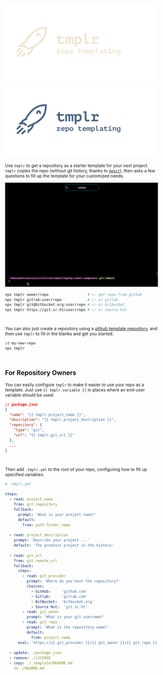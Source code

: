![Logo](./logo-dark.svg#gh-dark-mode-only)
![Logo](./logo-light.svg#gh-light-mode-only)


Use `tmplr` to get a repository as a starter template for your next project. `tmplr` copies the repo (without git history, thanks to [`degit`](https://github.com/Rich-Harris/degit)), then asks a few questions to fill up the template for your customized needs.

<div align="center">

![Demo](./demo.gif)

</div>
  
```bash
npx tmplr owner/repo                  # 👉 get repo from github
npx tmplr gitlab:user/repo            # 👉 or gitlab
npx tmplr git@bitbucket.org:user/repo # 👉 or bitbucket
npx tmplr https://git.sr.ht/user/repo # 👉 or source hut
```

<br/>

You can also just create a repository using a [github template repository](https://docs.github.com/en/repositories/creating-and-managing-repositories/creating-a-repository-from-a-template), and then use `tmplr` to fill in the blanks and get you started:

```bash
cd my-new-repo
npx tmplr
```

<br/>

## For Repository Owners

You can easily configure `tmplr` to make it easier to use your repo as a template. Just use `{{ tmplr.variable }}` in places where an end-user
variable should be used:

```json
// package.json
{
  "name": "{{ tmplr.project_name }}",
  "description": "{{ tmplr.project_description }}",
  "repository": {
    "type": "git",
    "url": "{{ tmplr.git_url }}"
  },
  ...
}
```
<br/>

Then add `.tmplr.yml` to the root of your repo, configuring how to fill up specified variables:

```yaml
# .tmplr.yml

steps:
  - read: project_name
    from: git.repository
    fallback:
      prompt: 'What is your project name?'
      default:
        from: path.folder_name

  - read: project_description
    prompt: 'Describe your project ...'
    default: 'The greatest project in the history'

  - read: git_url
    from: git.remote_url
    fallback:
      steps:
        - read: git_provider
          prompt: 'Where do you host the repository?'
          choices:
            - GitHub:     'github.com'
            - Gitlab:     'gitlab.com'
            - BitBucket:  'bitbucket.org'
            - Source Hut:  'git.sr.ht'
        - read: git_owner
          prompt: 'What is your git username?'
        - read: git_repo
          prompt: 'What is the repository name?'
          default:
            from: project_name
      eval: 'https://{{ git_provider }}/{{ git_owner }}/{{ git_repo }}'

  - update: ./package.json
  - remove: ./LICENSE
  - copy: ./.template/README.md
    to ./README.md
```
